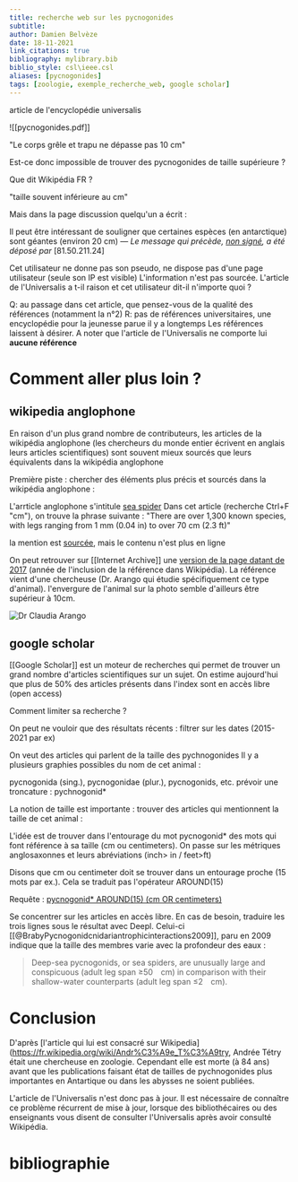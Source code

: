 ```yaml
---
title: recherche web sur les pycnogonides
subtitle:
author: Damien Belvèze
date: 18-11-2021
link_citations: true
bibliography: mylibrary.bib
biblio_style: csl\ieee.csl
aliases: [pycnogonides]
tags: [zoologie, exemple_recherche_web, google scholar]
---
```


article de l'encyclopédie universalis

![[pycnogonides.pdf]]

"Le corps grêle et trapu ne dépasse pas 10 cm"

Est-ce donc impossible de trouver des pycnogonides de taille supérieure ? 

Que dit Wikipédia FR ? 

"taille souvent inférieure au cm"

Mais dans la page discussion quelqu'un a écrit : 

Il peut être intéressant de souligner que certaines espèces (en antarctique) sont géantes (environ 20 cm) — _Le message qui précède, [non signé](https://fr.wikipedia.org/wiki/Aide:Signature "Aide:Signature"), a été déposé par_ [81.50.211.24]

Cet utilisateur ne donne pas son pseudo, ne dispose pas d'une page utilisateur (seule son IP est visible)
L'information n'est pas sourcée. 
L'article de l'Universalis a t-il raison et cet utilisateur dit-il n'importe quoi ? 

Q: au passage dans cet article, que pensez-vous de la qualité des références (notamment la n°2)
R: pas de références universitaires, une encyclopédie pour la jeunesse parue il y a longtemps
Les références laissent à désirer. 
A noter que l'article de l'Universalis ne comporte lui **aucune référence**

# Comment aller plus loin ? 

## wikipedia anglophone

En raison d'un plus grand nombre de contributeurs, les articles de la wikipédia anglophone (les chercheurs du monde entier écrivent en anglais leurs articles scientifiques) sont souvent mieux sourcés que leurs équivalents dans la wikipédia anglophone

Première piste : chercher des éléments plus précis et sourcés dans la wikipédia anglophone : 

L'arrticle anglophone s'intitule [sea spider](https://en.wikipedia.org/wiki/Sea_spider)
Dans cet article (recherche Ctrl+F "cm"), on trouve la phrase suivante : 
"There are over 1,300 known species, with legs ranging from 1 mm (0.04 in) to over 70 cm (2.3 ft)"

la mention est [sourcée](https://www.antarctica.gov.au/science/cool-science/2010/sea-spiders-provide-insights-into-antarctic-evolution/), mais le contenu n'est plus en ligne

On peut retrouver sur [[Internet Archive]] une [version de la page datant de 2017](http://www.antarctica.gov.au/science/cool-science/2010/sea-spiders-provide-insights-into-antarctic-evolution) (année de l'inclusion de la référence dans Wikipédia). La référence vient d'une chercheuse (Dr. Arango qui étudie spécifiquement ce type d'animal). l'envergure de l'animal sur la photo semble d'ailleurs être supérieur à 10cm.

![Dr Claudia Arango](arango.jpg)

## google scholar

[[Google Scholar]] est un moteur de recherches qui permet de trouver un grand nombre d'articles scientifiques sur un sujet. On estime aujourd'hui que plus de 50% des articles présents dans l'index sont en accès libre (open access)

Comment limiter sa recherche ? 

On peut ne vouloir que des résultats récents : filtrer sur les dates (2015-2021 par ex)

On veut des articles qui parlent de la taille des pychnogonides
Il y a plusieurs graphies possibles du nom de cet animal : 

pycnogonida (sing.), pycnogonidae (plur.), pycnogonids, etc. 
prévoir une troncature : pychnogonid*

La notion de taille est importante : 
trouver des articles qui mentionnent la taille de cet animal : 

L'idée est de trouver dans l'entourage du mot pycnogonid* des mots qui font référence à sa taille (cm ou centimeters). On passe sur les métriques anglosaxonnes et leurs abréviations (inch> in / feet>ft)

Disons que cm ou centimeter doit se trouver dans un entourage proche (15 mots par ex.). Cela se traduit pas l'opérateur AROUND(15)

Requête : [pycnogonid* AROUND(15) (cm OR centimeters)](https://scholar.google.fr/scholar?as_sdt=0%2C5&btnG=&hl=fr&inst=17849131778672153748&q=pycnogonid%2A%20AROUND%2815%29%20%28cm%20OR%20centimeters%29)

Se concentrer sur les articles en accès libre.
En cas de besoin, traduire les trois lignes sous le résultat avec Deepl.
Celui-ci [[@BrabyPycnogonidcnidariantrophicinteractions2009]], paru en 2009 indique que la taille des membres varie avec la profondeur des eaux : 

>Deep-sea pycnogonids, or sea spiders, are unusually large and conspicuous (adult leg span ≥50 cm) in comparison with their shallow-water counterparts (adult leg span ≤2 cm).


# Conclusion

D'après [l'article qui lui est consacré sur Wikipedia](https://fr.wikipedia.org/wiki/Andr%C3%A9e_T%C3%A9try, Andrée Tétry était une chercheuse en zoologie. Cependant elle est morte (à 84 ans) avant que les publications faisant état de tailles de pychnogonides plus importantes en Antartique ou dans les abysses ne soient publiées. 

L'article de l'Universalis n'est donc pas à jour. Il est nécessaire de connaître ce problème récurrent de mise à jour, lorsque des bibliothécaires ou des enseignants vous disent de consulter l'Universalis après avoir consulté Wikipédia. 



# bibliographie

